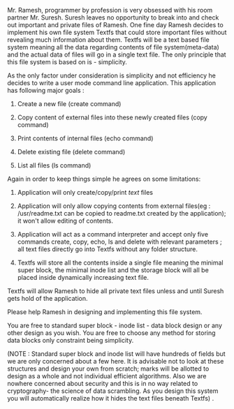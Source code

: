 Mr. Ramesh, programmer by profession is very obsessed with his room partner Mr. Suresh.  Suresh leaves no opportunity to break into and check out important and private files of Ramesh. One fine day Ramesh decides to implement his own file system Textfs that could store important files without revealing much information about them. Textfs will be a text based file system meaning all the data regarding contents of file system(meta-data) and the actual data of files will go in a single text file. The only principle that this file system is based on is - simplicity.

As the only factor under consideration is simplicity and not efficiency he decides to write a user mode command line application. This application has following major goals :

1.  Create a new file (create command)

2. Copy content of external files into these newly created files (copy command)

3.  Print contents of internal files (echo command)

4. Delete existing file (delete command)

5. List all files (ls command)

Again in order to keep things simple he agrees on some limitations:

1. Application will only create/copy/print *text* files

2. Application will only allow copying contents from external files(eg : /usr/readme.txt can be copied to readme.txt created by the application); it won't allow editing of contents.

3. Application will act as a command interpreter and accept only five commands create, copy, echo, ls  and delete with relevant parameters ; all text files directly go into Textfs without any folder structure.

4. Textfs will store all the contents inside a single file meaning the minimal super block, the minimal inode list and the storage block will all be placed inside dynamically increasing text file.

Textfs will allow Ramesh to hide all private text files unless and until Suresh gets hold of the application.

Please help Ramesh in designing and implementing this file system.

You are free to standard super block - inode list - data block design or any other design as you wish. You are free to choose any method for storing data blocks only constraint being simplicity.

(NOTE : Standard super block and inode list will have hundreds of fields but we are only concerned about a few here. It is advisable not to look at these structures and design your own from scratch; marks will be allotted to design as a whole and not individual efficient algorithms. Also we are nowhere concerned about security and this is in no way related to cryptography- the science of data scrambling. As you design this system you will automatically realize how it hides the text files beneath Textfs) .



